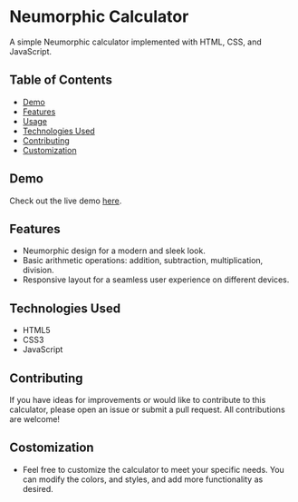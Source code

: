 # Neumorphic Calculator

A simple Neumorphic calculator implemented with HTML, CSS, and JavaScript.

## Table of Contents

- [Demo](#demo)
- [Features](#features)
- [Usage](#usage)
- [Technologies Used](#technologies-used)
- [Contributing](#contributing)
- [Customization](#customization)

## Demo

Check out the live demo [here](link-to-live-demo).

## Features

- Neumorphic design for a modern and sleek look.
- Basic arithmetic operations: addition, subtraction, multiplication, division.
- Responsive layout for a seamless user experience on different devices.


## Technologies Used

- HTML5
- CSS3
- JavaScript

## Contributing

If you have ideas for improvements or would like to contribute to this calculator, please open an issue or submit a pull request. All contributions are welcome!

## Costomization

- Feel free to customize the calculator to meet your specific needs. You can modify the colors, and styles, and add more functionality as desired.
    
